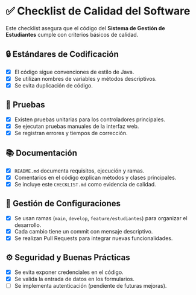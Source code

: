 # ✅ Checklist de Calidad del Software

Este checklist asegura que el código del **Sistema de Gestión de Estudiantes** cumple con criterios básicos de calidad.

## 🔒 Estándares de Codificación
- [x] El código sigue convenciones de estilo de Java.
- [x] Se utilizan nombres de variables y métodos descriptivos.
- [x] Se evita duplicación de código.

## 🧪 Pruebas
- [x] Existen pruebas unitarias para los controladores principales.
- [x] Se ejecutan pruebas manuales de la interfaz web.
- [x] Se registran errores y tiempos de corrección.

## 📚 Documentación
- [x] `README.md` documenta requisitos, ejecución y ramas.
- [x] Comentarios en el código explican métodos y clases principales.
- [x] Se incluye este `CHECKLIST.md` como evidencia de calidad.

## 🔄 Gestión de Configuraciones
- [x] Se usan ramas (`main`, `develop`, `feature/estudiantes`) para organizar el desarrollo.
- [x] Cada cambio tiene un commit con mensaje descriptivo.
- [x] Se realizan Pull Requests para integrar nuevas funcionalidades.

## ⚙️ Seguridad y Buenas Prácticas
- [x] Se evita exponer credenciales en el código.
- [x] Se valida la entrada de datos en los formularios.
- [ ] Se implementa autenticación (pendiente de futuras mejoras).
